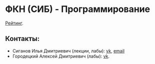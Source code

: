 # ФКН (СИБ) - Программирование

[Рейтинг](https://docs.google.com/spreadsheets/d/1Qfw3-yu0O7lZC4De00_noBP2CFYw4aRTuI6bxg0JmSQ/edit?usp=sharing).

## Контакты:

- Сиганов Илья Дмитриевич (лекции, лабы): [vk](https://vk.com/senior_sigan), [email](mailto:ilya.siganov@gmail.com)
- Городецкий Алексей Дмитриевич (лабы): [vk](https://vk.com/over64).
